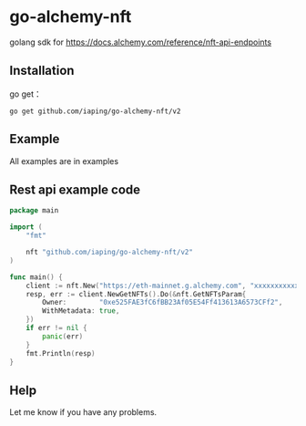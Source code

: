 # go-alchemy-nft
golang sdk for https://docs.alchemy.com/reference/nft-api-endpoints

## Installation

go get：
```shell
go get github.com/iaping/go-alchemy-nft/v2
```

## Example
All examples are in examples

## Rest api example code
```go
package main

import (
	"fmt"

	nft "github.com/iaping/go-alchemy-nft/v2"
)

func main() {
	client := nft.New("https://eth-mainnet.g.alchemy.com", "xxxxxxxxxxx", nil)
    resp, err := client.NewGetNFTs().Do(&nft.GetNFTsParam{
		Owner:        "0xe525FAE3fC6fBB23Af05E54Ff413613A6573CFf2",
		WithMetadata: true,
	})
	if err != nil {
		panic(err)
	}
	fmt.Println(resp)
}
```

## Help
Let me know if you have any problems.